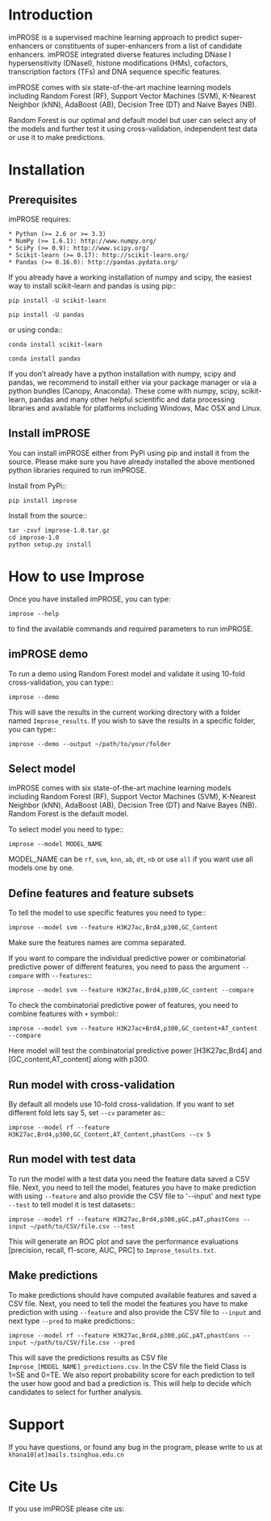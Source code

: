 Introduction
============
imPROSE is a supervised machine learning approach to predict super-enhancers or constituents of super-enhancers from a list of candidate enhancers. imPROSE integrated diverse features including DNase I hypersensitivity (DNaseI), histone modifications (HMs), cofactors, transcription factors (TFs) and DNA sequence specific features.

imPROSE comes with six state-of-the-art machine learning models including Random Forest (RF), Support Vector Machines (SVM), K-Nearest Neighbor (kNN), AdaBoost (AB), Decision Tree (DT) and Naive Bayes (NB).

Random Forest is our optimal and default model but user can select any of the models and further test it using cross-validation, independent test data or use it to make predictions. 

Installation
============

Prerequisites
-------------
imPROSE requires:

	* Python (>= 2.6 or >= 3.3)
	* NumPy (>= 1.6.1): http://www.numpy.org/
	* SciPy (>= 0.9): http://www.scipy.org/
	* Scikit-learn (>= 0.17): http://scikit-learn.org/
	* Pandas (>= 0.16.0): http://pandas.pydata.org/

If you already have a working installation of numpy and scipy, the easiest way to install scikit-learn and pandas is using pip::

	pip install -U scikit-learn

	pip install -U pandas

or using conda::

	conda install scikit-learn

	conda install pandas


If you don’t already have a python installation with numpy, scipy and pandas, we recommend to install either via your package manager or via a python bundles (Canopy, Anaconda). These come with numpy, scipy, scikit-learn, pandas and many other helpful scientific and data processing libraries and available for platforms including Windows, Mac OSX and Linux.


Install imPROSE
---------------
You can install imPROSE either from PyPi using pip and install it from the source. Please make sure you have already installed the above mentioned python libraries required to run imPROSE.

Install from PyPi::

	pip install improse

Install from the source::
	
	tar -zxvf improse-1.0.tar.gz
	cd improse-1.0
	python setup.py install

How to use Improse
==================
Once you have installed imPROSE, you can type:

	improse --help

to find the available commands and required parameters to run imPROSE. 

imPROSE demo
-------------

To run a demo using Random Forest model and validate it using 10-fold cross-validation, you can type::

	improse --demo

This will save the results in the current working directory with a folder named ``Improse_results``. If you wish to save the results in a specific folder, you can type::

	improse --demo --output ~/path/to/your/folder

Select model
------------
imPROSE comes with six state-of-the-art machine learning models including Random Forest (RF), Support Vector Machines (SVM), K-Nearest Neighbor (kNN), AdaBoost (AB), Decision Tree (DT) and Naive Bayes (NB). Random Forest is the default model.

To select model you need to type::

	improse --model MODEL_NAME

MODEL_NAME can be ``rf``, ``svm``, ``knn``, ``ab``, ``dt``, ``nb`` or use ``all`` if you want use all models one by one.

Define features and feature subsets
-----------------------------------
To tell the model to use specific features you need to type::

	improse --model svm --feature H3K27ac,Brd4,p300,GC_Content

Make sure the features names are comma separated. 

If you want to compare the individual predictive power or combinatorial predictive power of different features, you need to pass the argument ``--compare`` with ``--features``::

	improse --model svm --feature H3K27ac,Brd4,p300,GC_content --compare

To check the combinatorial predictive power of features, you need to combine features with ``+`` symbol::

	improse --model svm --feature H3K27ac+Brd4,p300,GC_content+AT_content --compare

Here model will test the combinatorial predictive power [H3K27ac,Brd4] and [GC_content,AT_content] along with p300.

Run model with cross-validation
-------------------------------
By default all models use 10-fold cross-validation. If you want to set different fold lets say 5, set ``--cv`` parameter as::

	improse --model rf --feature H3K27ac,Brd4,p300,GC_Content,AT_Content,phastCons --cv 5

Run model with test data
------------------------
To run the model with a test data you need the feature data saved a CSV file. Next, you need to tell the model, features you have to make prediction with using ``--feature`` and also provide the CSV file to '--input' and next type ``--test`` to tell model it is test datasets::

	improse --model rf --feature H3K27ac,Brd4,p300,pGC,pAT,phastCons --input ~/path/to/CSV/file.csv --test

This will generate an ROC plot and save the performance evaluations [precision, recall, f1-score, AUC, PRC] to ``Improse_tesults.txt``.

Make predictions
------------------
To make predictions should have computed available features and saved a CSV file. Next, you need to tell the model the features you have to make prediction with using ``--feature`` and also provide the CSV file to ``--input`` and next type ``--pred`` to make predictions::

	improse --model rf --feature H3K27ac,Brd4,p300,pGC,pAT,phastCons --input ~/path/to/CSV/file.csv --pred

This will save the predictions results as CSV file ``Improse_[MODEL_NAME]_predictions.csv``. In the CSV file the field Class is 1=SE and 0=TE. We also report  probability score for each prediction to tell the user how good and bad a prediction is. This will help to decide which candidates to select for further analysis.

Support
========
If you have questions, or found any bug in the program, please write to us at ``khana10[at]mails.tsinghua.edu.cn``

Cite Us
=========
If you use imPROSE please cite us: 
